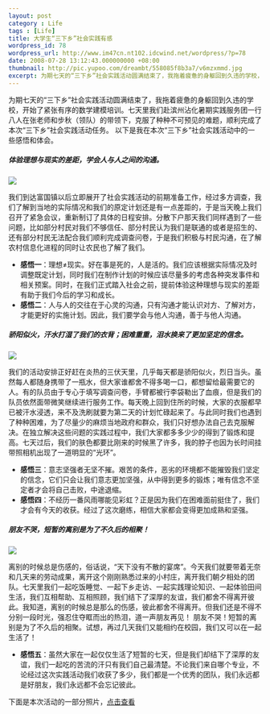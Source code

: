 ```yaml
---
layout: post
category : Life
tags : [Life]
title: 大学生“三下乡”社会实践有感
wordpress_id: 78
wordpress_url: http://www.im47cn.nt102.idcwind.net/wordpress/?p=78
date: 2008-07-28 13:12:43.000000000 +08:00
thumbnail: http://pic.yupoo.com/dreambt/558085f8b3a7/v6mzxmmd.jpg
excerpt: 为期七天的“三下乡”社会实践活动圆满结束了，我拖着疲惫的身躯回到久违的学校，开始了紧张有序的数学建模培训。七天里我们赴滨州沾化暑期实践服务团一行八人在张老师和步秋（领队）的带领下，克服了种种不可预见的难题，顺利完成了本次“三下乡”社会实践活动任务。以下是我在本次“三下乡”社会实践活动中的一些感悟和体会。<br><br>体验理想与现实的差距，学会人与人之间的沟通。<br>骄阳似火，汗水打湿了我们的衣背；困难重重，泪水换来了更加坚定的信念。<br>朋友不哭，短暂的离别是为了不久后的相聚！
---
```

为期七天的“三下乡”社会实践活动圆满结束了，我拖着疲惫的身躯回到久违的学校，开始了紧张有序的数学建模培训。七天里我们赴滨州沾化暑期实践服务团一行八人在张老师和步秋（领队）的带领下，克服了种种不可预见的难题，顺利完成了本次“三下乡”社会实践活动任务。
以下是我在本次“三下乡”社会实践活动中的一些感悟和体会。

##### 体验理想与现实的差距，学会人与人之间的沟通。

![](http://pic.yupoo.com/dreambt/558085f8b3a7/v6mzxmmd.jpg)

我们到达富国镇以后立即展开了社会实践活动的前期准备工作，经过多方调查，我们了解到当地的实际情况和我们的原定计划还是有一点差距的，于是当天晚上我们召开了紧急会议，重新制订了具体的日程安排。分散下户那天我们同样遇到了一些问题，比如部分村民对我们不够信任、部分村民认为我们是联通的或者是招生的、还有部分村民无法配合我们顺利完成调查问卷，于是我们积极与村民沟通，在了解农村信息化进程的同时让农民也了解了我们。

* **感悟一**：理想≠现实。好在事是死的，人是活的。我们应该根据实际情况及时调整既定计划，同时我们在制作计划的时候应该尽量多的考虑各种突发事件和相关预案。同时，在我们正式踏入社会之前，提前体验这种理想与现实的差距有助于我们今后的学习和成长。
* **感悟二**：人与人的交往在于心灵的沟通，只有沟通才能认识对方、了解对方，才能更好的实施计划。因此，我们要学会与他人沟通，善于与他人沟通。

##### 骄阳似火，汗水打湿了我们的衣背；困难重重，泪水换来了更加坚定的信念。

![](http://pic.yupoo.com/dreambt/222095f8b3a7/gxrx1qzg.jpg)

我们的活动安排正好赶在炎热的三伏天里，几乎每天都是骄阳似火，烈日当头。虽然每人都随身携带了一瓶水，但大家谁都舍不得多喝一口，都想留给最需要它的人。有的队员由于专心于填写调查问卷，手臂都被行李袋勒出了血痕，但是我们的队员依然面带微笑继续进行服务工作。每天晚上回到住所的时候，大家的衣服都早已被汗水浸透，来不及洗刷就要为第二天的计划忙碌起来了。与此同时我们也遇到了种种困难，为了尽量少的麻烦当地政府和群众，我们只好想办法自己去克服解决。在独立解决这些问题的实践过程中，我们大家都多多少少的得到了锻炼和提高。七天过后，我们的肤色都要比刚来的时候黑了许多，我的脖子也因为长时间挂带照相机出现了一道明显的“光环”。

* **感悟三**：意志坚强者无坚不摧。艰苦的条件，恶劣的环境都不能摧毁我们坚定的信念，它们只会让我们意志更加坚强，从中得到更多的锻炼；唯有信念不坚定者才会将自己击败，中途退缩。
* **感悟四**：不经历一番风雨哪能见彩虹？正是因为我们在困难面前挺住了，我们才会有今天的收获。经过了这次磨练，相信大家都会变得更加成熟和坚强。

##### 朋友不哭，短暂的离别是为了不久后的相聚！

![](http://pic.yupoo.com/dreambt/576315f8b3a8/0sqa2mf5.jpg)

离别的时候总是伤感的，俗话说，“天下没有不散的宴席”。今天我们就要带着无奈和几天来的劳动成果，离开这个刚刚熟悉过来的小村庄，离开我们朝夕相处的团队。七天里我们一起吃饭睡觉、一起下乡走访、一起实践理论知识、一起体验田间生活，我们互相帮助、互相照顾，我们结下了深厚的友谊，我们都舍不得离开彼此。我知道，离别的时候总是那么的伤感，彼此都舍不得离开。但我们还是不得不分别一段时光，强忍住夺眶而出的热泪，道一声朋友再见！
朋友不哭！短暂的离别是为了不久后的相聚。试想，再过几天我们又能相约在校园，我们又可以在一起生活了！

* **感悟五**：虽然大家在一起仅仅生活了短暂的七天，但是我们却结下了深厚的友谊，我们一起吃的苦流的汗只有我们自己最清楚。不论我们来自哪个专业，不论经过这次实践活动我们收获了多少，我们都是一个优秀的团队，我们永远都是好朋友，我们永远都不会忘记彼此。

下面是本次活动的一部分照片，[点击查看](http://www.yupoo.com/albums/share/view?id=ff8080811b76d2a0011b86ff63aa0c9c "点击查看")